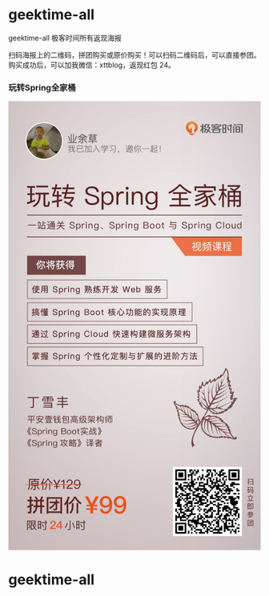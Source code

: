 # geektime-all
geektime-all 极客时间所有返现海报

扫码海报上的二维码，拼团购买或原价购买！可以扫码二维码后，可以直接参团。购买成功后，可以加我微信：xttblog，返现红包 24。

### 玩转Spring全家桶

![image](https://raw.githubusercontent.com/xmt1139057136/geektime-all/master/images/spring.jpg)

# geektime-all
